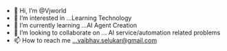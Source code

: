 - 👋 Hi, I’m @Vjworld
- 👀 I’m interested in ...Learning Technology
- 🌱 I’m currently learning ...AI Agent Creation
- 💞️ I’m looking to collaborate on ... AI service/automation related problems 
- 📫 How to reach me ...vaibhav.selukar@gmail.com

<!---
Vjworld/Vjworld is a ✨ special ✨ repository because its `README.md` (this file) appears on your GitHub profile.
You can click the Preview link to take a look at your changes.
--->
